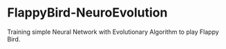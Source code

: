 # FlappyBird-NeuroEvolution
Training simple Neural Network with Evolutionary Algorithm to play Flappy Bird.
